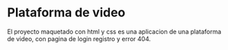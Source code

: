 # Plataforma de video
El proyecto maquetado con html y css es una aplicacion de una plataforma de video, con pagina de login
registro y error 404.
